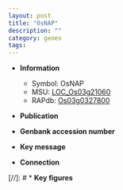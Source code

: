 ```yaml
---
layout: post
title: "OsNAP"
description: ""
category: genes
tags: 
---
```


* **Information**  
    + Symbol: OsNAP  
    + MSU: [LOC_Os03g21060](http://rice.uga.edu/cgi-bin/ORF_infopage.cgi?orf=LOC_Os03g21060)  
    + RAPdb: [Os03g0327800](http://rapdb.dna.affrc.go.jp/viewer/gbrowse_details/irgsp1?name=Os03g0327800)  

* **Publication**  

* **Genbank accession number**  

* **Key message**  

* **Connection**  

[//]: # * **Key figures**  


